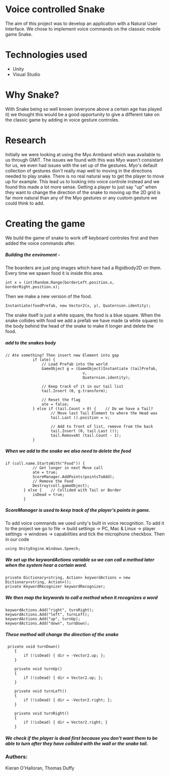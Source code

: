 # Voice controlled Snake

The aim of this project was to develop an application with a Natural User Interface. We chose to implement voice commands on the classsic mobile game Snake.

# Technologies used
  - Unity
  - Visual Studio

# Why Snake?

With Snake being so well known (everyone above a certain age has played it) we thought this would be a good opportunity to give a different take on the classic game by adding in voice gesture controles.

# Research

Initially we were looking at using the Myo Armband which was available to us through GMIT. The issues we found with this was Myo wasn't consistant for us, we even had issues with the set up of the gestures. Myo's default collection of gestures don't really map well to moving in the directions needed to play snake. There is no real natural way to get the player to move up for example. This lead us to looking into voice controle instead and we found this made a lot more sense. Getting a player to just say "up" when they want to change the direction of the snake to moving up the 2D grid is far more natural than any of the Myo gestures or any custom gesture we could think to add.

# Creating the game

We build the game of snake to work off keyboard controles first and then added the voice commands after. 

##### Building the enviroment -
The boarders are just png images which have had a Rigidbody2D on them. Every time we spawn food it is inside this area.
```
int x = (int)Random.Range(borderLeft.position.x, borderRight.position.x);
```
Then we make a new version of the food.
```
Instantiate(foodPrefab, new Vector2(x, y), Quaternion.identity);
```
The snake itself is just a white square, the food is a blue square. When the snake collides with food we add a prefab we have made (a white square) to the body behind the head of the snake to make it longer and delete the food.

##### add to the snakes body 

```
// Ate something? Then insert new Element into gap
			if (ate) {
				// Load Prefab into the world
				GameObject g = (GameObject)Instantiate (tailPrefab,
					              v,
					              Quaternion.identity);

				// Keep track of it in our tail list
				tail.Insert (0, g.transform);

				// Reset the flag
				ate = false;
			} else if (tail.Count > 0) {	// Do we have a Tail?
					// Move last Tail Element to where the Head was
					tail.Last ().position = v;

					// Add to front of list, remove from the back
					tail.Insert (0, tail.Last ());
					tail.RemoveAt (tail.Count - 1);
			}
```

##### When we add to the snake we also need to delete the food
```
if (coll.name.StartsWith("Food")) {
			// Get longer in next Move call
			ate = true;
            ScoreManager.AddPoints(pointsToAdd);
            // Remove the Food
            Destroy(coll.gameObject);
		} else { 	// Collided with Tail or Border
			isDead = true;
		}
```
##### ScoreManager is used to keep track of the player's points in game.

To add voice commands we used unity's built in voice recognition.
To add it to the project we go to file -> build settings -> PC, Mac & Linux -> player settings -> windows -> capabilities and tick the microphone checkbox.
Then in our code
```
using UnityEngine.Windows.Speech;
```
##### We set  up the keywordActions variable so we can call a method later when the system hear a certain word.
```
private Dictionary<string, Action> keywordActions = new Dictionary<string, Action>();
private KeywordRecognizer keywordRecognizer;
``` 
##### We then map the keywords to call a method when it recognizes a word
``` 
keywordActions.Add("right", turnRight);
keywordActions.Add("left", turnLeft);
keywordActions.Add("up", turnUp);
keywordActions.Add("down", turnDown);
``` 
##### These method will change the direction of the snake 
```
 private void turnDown()
    {
        if (!isDead) { dir = -Vector2.up; };
    }

    private void turnUp()
    {
        if (!isDead) { dir = Vector2.up; };
    }

    private void turnLeft()
    {
        if (!isDead) { dir = -Vector2.right; };
    }

    private void turnRight()
    {
        if (!isDead) { dir = Vector2.right; }
    }
```
##### We check if the player is dead first because you don't want them to be able to turn after they have collided with the wall or the snake tail.

### Authors: 
Kieran O'Halloran,
Thomas Duffy
